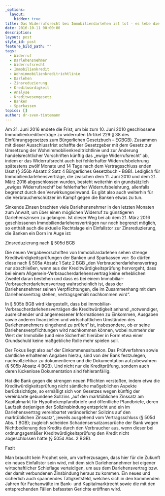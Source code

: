 ```yaml
---
_options:
  layout:
    hidden: true
title: Das Widerrufsrecht bei Immobiliendarlehen ist tot - es lebe die Zinsreduzierung bei Verstößen gegen die Kreditwürdigkeitsprüfung
date: 2016-10-11 00:00:00
description:
layout: post
style_id: post
feature_bild_path: ""
tags:
  - Widerruf
  - Darlehensnehmer
  - Widerrufsrecht
  - Immobilienkredit
  - Wohnimmobilienkreditrichtlinie
  - Darlehen
  - Zinsreduzierung
  - Kreditwürdigkeit
  - Analyse
  - Kreditwesengesetz
  - Banken
  - Sparkassen
topics: []
author: dr-sven-tintemann
---
```



Am 21. Juni 2016 endete die Frist, um bis zum 10. Juni 2010 geschlossene Immobilienkreditverträge zu widerrufen (Artikel 229 § 38 des Einführungsgesetzes zum Bürgerlichen Gesetzbuch – EGBGB). Zusammen mit dieser Ausschlussfrist schaffte der Gesetzgeber mit dem Gesetz zur Umsetzung der Wohnimmobilienkreditrichtlinie und zur Änderung handelsrechtlicher Vorschriften künftig das „ewige Widerrufsrecht“ ab, indem er das Widerrufsrecht auch bei fehlerhafter Widerrufsbelehrung spätestens zwölf Monate und 14 Tage nach dem Vertragsschluss enden lässt (§ 356b Absatz 2 Satz 4 Bürgerliches Gesetzbuch - BGB). Lediglich für Immobiliendarlehensverträge, die zwischen dem 11. Juni 2010 und dem 21. März 2016 abgeschlossen wurden, besteht weiterhin ein grundsätzlich „ewiges Widerrufsrecht“ bei fehlerhafter Widerrufsbelehrung, allenfalls begrenzt durch den Verwirkungseinwand. Es gibt also auch weiterhin für die Verbraucherschützer im Kampf gegen die Banken etwas zu tun.

Sinkende Zinsen brachten viele Darlehensnehmer in den letzten Monaten zum Anwalt, um über einen möglichen Widerruf zu günstigeren Darlehenszinsen zu gelangen. Ist dieser Weg bei ab dem 21. März 2016 geschlossenen Immobiliendarlehensverträgen nur noch begrenzt möglich, so enthält auch die aktuelle Rechtslage ein Einfallstor zur Zinsreduzierung, die Banken ein Dorn im Auge ist:

Zinsreduzierung nach § 505d BGB

Die neuen Vergabevorschriften von Immobiliardarlehen sehen strenge Kreditwürdigkeitsprüfungen der Banken und Sparkassen vor: So dürfen diese nach § 505a Absatz 1 Satz 2 BGB „den Verbraucherdarlehensvertrag nur abschließen, wenn aus der Kreditwürdigkeitsprüfung hervorgeht, dass bei einem Allgemein-Verbraucherdarlehensvertrag keine erheblichen Zweifel daran bestehen und dass es bei einem Immobiliar-Verbraucherdarlehensvertrag wahrscheinlich ist, dass der Darlehensnehmer seinen Verpflichtungen, die im Zusammenhang mit dem Darlehensvertrag stehen, vertragsgemäß nachkommen wird“.

In § 505b BGB wird klargestellt, dass bei Immobiliar-Verbraucherdarlehensverträgen die Kreditwürdigkeit anhand „notwendiger, ausreichender und angemessener Informationen zu Einkommen, Ausgaben sowie anderen finanziellen und wirtschaftlichen Umständen des Darlehensnehmers eingehend zu prüfen“ ist, insbesondere, ob er seine Darlehensverpflichtungen wird nachkommen können, wobei nunmehr der Wert der Immobilie (und eine Sicherheit hierüber in Form etwa einer Grundschuld keine maßgebliche Rolle mehr spielen soll.

Der Fokus liegt also auf der Einkommenssituation. Das Prüfverfahren sowie sämtliche erhaltenen Angaben hierzu, sind von der Bank festzulegen, nachvollziehbar zu dokumentieren und die Dokumentation aufzubewahren (§ 505b Absatz 4 BGB). Und nicht nur die Kreditprüfung, sondern auch deren lückenlose Dokumentation sind fehleranfällig.

Hat die Bank gegen die strengen neuen Pflichten verstoßen, indem etwa die Kreditwürdigkeitsprüfung nicht sämtliche maßgeblichen Aspekte berücksichtigte, so ermäßigt sich von Gesetzes wegen künftig der vereinbarte gebundene Sollzins „auf den marktüblichen Zinssatz am Kapitalmarkt für Hypothekenpfandbriefe und öffentliche Pfandbriefe, deren Laufzeit derjenigen der Sollzinsbindung entspricht und ein im Darlehensvertrag vereinbartet veränderlicher Sollzins auf den marktüblichen Zinssatz“, jeweils ausgehend vom Vertragsschluss (§ 505d Abs. 1 BGB); zugleich scheiden Schadensersatzansprüche der Bank wegen Nichtbedienung des Kredits durch den Verbraucher aus, wenn dieser bei ordnungsgemäßer Kreditwürdigkeitsprüfung den Kredit nicht abgeschlossen hätte (§ 505d Abs. 2 BGB).

Fazit

Man braucht kein Prophet sein, um vorherzusagen, dass hier für die Zukunft ein neues Einfallstor sein wird, mit dem sich Darlehensnehmer bei eigener wirtschaftlicher Schieflage verteidigen, um aus dem Darlehensvertrag bzw. der damit verbundenen Zinsbindung heraus zu kommen. Ein neues und sicherlich auch spannendes Tätigkeitsfeld, welches sich in den kommenden Jahren für Fachanwälte im Bank- und Kapitalmarktrecht sowie die mit den entsprechenden Fällen befassten Gerichte eröffnen wird.